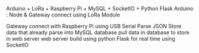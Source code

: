 Arduino + LoRa + Raspberry Pi + MySQL + SocketIO + Python Flask 
Arduino : Node & Gateway connect using LoRa Module


Gateway connect with Raspberry Pi using USB Serial
Parse JSON 
Store data that already parse into MySQL database
pull data in database to store in web server
web server build using python Flask
for real time using SocketIO
